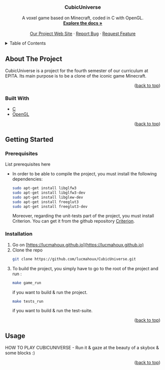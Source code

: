 <div id="top"></div>



<!-- PROJECT LOGO -->
<br />
<div align="center">
  <a href="https://github.com/lucmahoux/CubicUniverse">
        <!--<img src="images/logo.png" alt="Logo" width="80" height="80"> -->
  </a>

<h3 align="center">CubicUniverse</h3>

  <p align="center">
    A voxel game based on Minecraft, coded in C with OpenGL.
    <br />
    <a href="https://github.com/lucmahoux/CubicUniverse"><strong>Explore the docs »</strong></a>
    <br />
    <br />
    <a href="https://lucmahoux.github.io">Our Project Web Site</a>
    ·
    <a href="https://github.com/lucmahoux/CubicUniverse/issues">Report Bug</a>
    ·
    <a href="https://github.com/lucmahoux/CubicUniverse/issues">Request Feature</a>
  </p>
</div>



<!-- TABLE OF CONTENTS -->
<details>
  <summary>Table of Contents</summary>
  <ol>
    <li>
      <a href="#about-the-project">About The Project</a>
      <ul>
        <li><a href="#built-with">Built With</a></li>
      </ul>
    </li>
    <li>
      <a href="#getting-started">Getting Started</a>
      <ul>
        <li><a href="#prerequisites">Prerequisites</a></li>
        <li><a href="#installation">Installation</a></li>
      </ul>
    </li>
    <li><a href="#usage">Usage</a></li>
  </ol>
</details>



<!-- ABOUT THE PROJECT -->
## About The Project


CubicUniverse is a project for the fourth semester of our curriculum at EPITA.
Its main purpose is to be a clone of the iconic game Minecraft.

<p align="right">(<a href="#top">back to top</a>)</p>



### Built With

* [C](https://devdocs.io/c/)
* [OpenGL](https://www.opengl.org//)

<p align="right">(<a href="#top">back to top</a>)</p>



<!-- GETTING STARTED -->
## Getting Started

### Prerequisites

List prerequisites here

* In order to be able to compile the project, you must install the following dependencies:
  ```sh
  sudo apt-get install libglfw3
  sudo apt-get install libglfw3-dev
  sudo apt-get install libglew-dev
  sudo apt-get install freeglut3
  sudo apt-get install freeglut3-dev
  ```
  Moreover, regarding the unit-tests part of the project, you must install Criterion.
  You can get it from the github repository [Criterion](https://github.com/Snaipe/Criterion).

### Installation

1. Go on [https://lucmahoux.github.io](https://lucmahoux.github.io)
2. Clone the repo
   ```sh
   git clone https://github.com/lucmahoux/CubicUniverse.git
   ```
3. To build the project, you simply have to go to the root of the project and run :
   ```sh
   make game_run
   ```
   if you want to build & run the project.
    ```sh
    make tests_run
    ```
    if you want to build & run the test-suite.

<p align="right">(<a href="#top">back to top</a>)</p>



<!-- USAGE EXAMPLES -->
## Usage

HOW TO PLAY CUBICUNIVERSE - Run it & gaze at the beauty of a skybox & some blocks :)


<p align="right">(<a href="#top">back to top</a>)</p>
